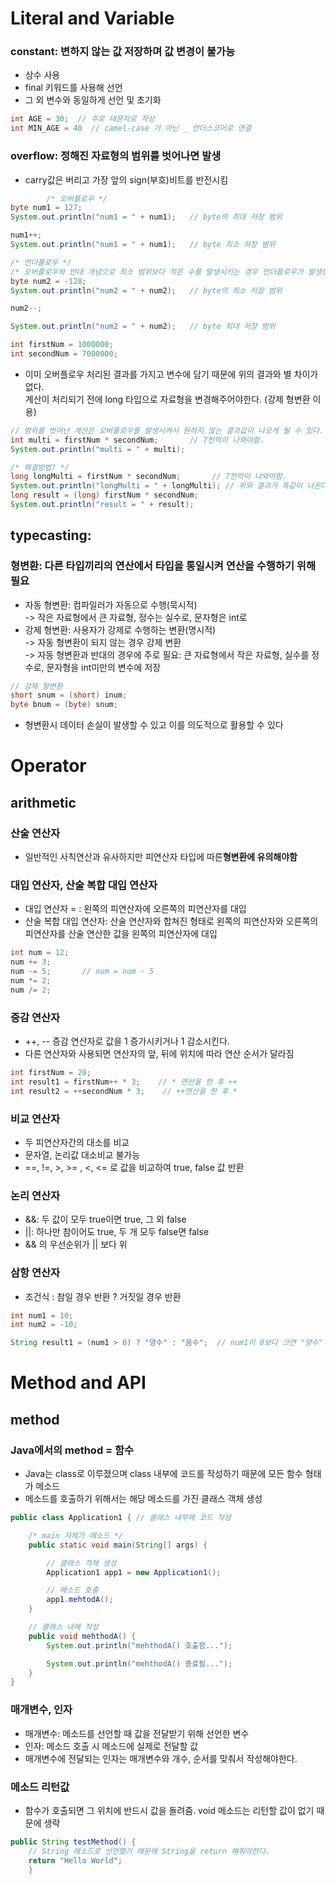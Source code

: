 
<!--
8비트 중 가장 앞 부호자리가 1이면 음수, 0이면 양수
127(01111111) 에서 1이 더 커지면  이 되어 음수가 되기 때문에 오버플로우 발생

레퍼런스 변수이름
JVM가상머신이 java프로그램을 읽으면서 main메소드를 호출
-->

# Literal and Variable
### constant: 변하지 않는 값 저장하며 값 변경이 불가능
- 상수 사용
- final 키워드를 사용해 선언
- 그 외 변수와 동일하게 선언 및 초기화<br>
```Java
int AGE = 30;  // 주로 대문자로 작성
int MIN_AGE = 40  // camel-case 가 아닌 _ 언더스코어로 연결
```

### overflow: 정해진 자료형의 범위를 벗어나면 발생
- carry값은 버리고 가장 앞의 sign(부호)비트를 반전시킴

```Java
        /* 오버플로우 */
byte num1 = 127;
System.out.println("num1 = " + num1);   // byte의 최대 저장 범위

num1++;
System.out.println("num1 = " + num1);   // byte 최소 저장 범위

/* 언더플로우 */
/* 오버플로우와 반대 개념으로 최소 범위보다 작은 수를 발생시키는 경우 언더플로우가 발생한다.*/
byte num2 = -128;
System.out.println("num2 = " + num2);   // byte의 최소 저장 범위

num2--;

System.out.println("num2 = " + num2);   // byte 최대 저장 범위

int firstNum = 1000000;
int secondNum = 7000000;
```

-  이미 오버플로우 처리된 결과를 가지고 변수에 담기 때문에 위의 결과와 별 차이가 없다.<br> 계산이 처리되기 전에 long 타입으로 자료형을 변경해주어야한다. (강제 형변환 이용)
```Java
// 범위를 벗어난 계산은 오버플로우를 발생시켜서 원하지 않는 결과값이 나오게 될 수 있다.
int multi = firstNum * secondNum;       // 7천억이 나와야함.
System.out.println("multi = " + multi);

/* 해결방법? */
long longMulti = firstNum * secondNum;       // 7천억이 나와야함.
System.out.println("longMulti = " + longMulti); // 위와 결과가 똑같이 나온다.
long result = (long) firstNum * secondNum;
System.out.println("result = " + result);
```

## typecasting: 
### 형변환: 다른 타입끼리의 연산에서 타입을 통일시켜 연산을 수행하기 위해 필요
- 자동 형변환: 컴파일러가 자동으로 수행(묵시적)<br>
  -> 작은 자료형에서 큰 자료형, 정수는 실수로, 문자형은 int로 <br>
- 강제 형변환: 사용자가 강제로 수행하는 변환(명시적) <br>
  -> 자동 형변환이 되지 않는 경우 강제 변환<br>
  -> 자동 형변환과 반대의 경우에 주로 필요: 큰 자료형에서 작은 자료형, 실수를 정수로, 문자형을 int미만의 변수에 저장<br>
```Java
// 강제 형변환
short snum = (short) inum;
byte bnum = (byte) snum;
```
- 형변환시 데이터 손실이 발생할 수 있고 이를 의도적으로 활용할 수 있다<br>

# Operator
## arithmetic
### 산술 연산자
- 일반적인 사칙연산과 유사하지만 피연산자 타입에 따른**형변환에 유의해야함**<br>

### 대입 연산자, 산술 복합 대입 연산자
- 대입 연산자 = : 왼쪽의 피연산자에 오른쪽의 피연산자를 대입
- 산술 복합 대입 연산자: 산술 연산자와 합쳐진 형태로 왼쪽의 피연산자와 오른쪽의 피연산자를 산술 연산한 값을 왼쪽의 피연산자에 대입

```Java
int num = 12;
num += 3;
num -= 5;       // num = num - 5
num *= 2;
num /= 2;
```

### 증감 연산자
- ++, -- 증감 연산자로 값을 1 증가시키거나 1 감소시킨다.
- 다른 연산자와 사용되면 연산자의 앞, 뒤에 위치에 따라 연산 순서가 달라짐
```Java
int firstNum = 20;
int result1 = firstNum++ * 3;    // * 연산을 한 후 ++
int result2 = ++secondNum * 3;    // ++연산을 한 후 *
```

### 비교 연산자
- 두 피연산자간의 대소를 비교
- 문자열, 논리값 대소비교 불가능
- ==, !=, >, >= , <, <= 로 값을 비교하여 true, false 값 반환

### 논리 연산자
- &&: 두 값이 모두 true이면 true, 그 외 false
- ||: 하나만 참이어도 true, 두 개 모두 false면 false
- && 의 우선순위가 || 보다 위

### 삼항 연산자
- 조건식 : 참일 경우 반환 ? 거짓일 경우 반환
```Java
int num1 = 10;
int num2 = -10;

String result1 = (num1 > 0) ? "양수" : "음수";  // num1이 0보다 크면 "양수" 반환, 아니면 "음수" 반환
```

# Method and API
## method 
### Java에서의 method = 함수
- Java는 class로 이루졌으며 class 내부에 코드를 작성하기 때문에 모든 함수 형태가 메소드
- 메소드를 호출하기 위해서는 해당 메소드를 가진 클래스 객체 생성
```Java
public class Application1 { // 클래스 내부에 코드 작성

    /* main 자체가 메소드 */
    public static void main(String[] args) {

        // 클래스 객체 생성
        Application1 app1 = new Application1();

        // 메소드 호출
        app1.mehtodA();
    }

    // 클래스 내에 작성
    public void mehthodA() {
        System.out.println("mehthodA() 호출함...");

        System.out.println("mehthodA() 종료됨...");
    }
}
```

### 매개변수, 인자
- 매개변수: 메소드를 선언할 때 값을 전달받기 위해 선언한 변수
- 인자: 메소드 호출 시 메소드에 실제로 전달할 값
- 매개변수에 전달되는 인자는 매개변수와 개수, 순서를 맞춰서 작성해야한다.

### 메소드 리턴값
- 함수가 호출되면 그 위치에 반드시 값을 돌려줌. void 메소드는 리턴할 값이 없기 때문에 생략

```Java
public String testMethod() {
    // String 메소드로 선언했기 때문에 String을 return 해줘야한다.
    return "Hello World";
    }
```
 
